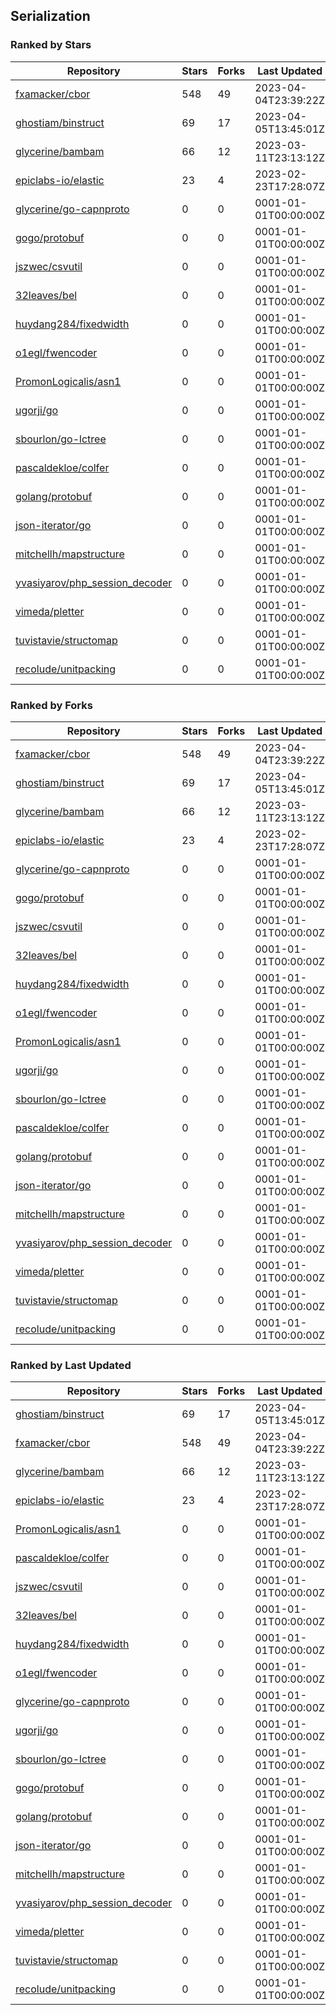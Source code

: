 ## Serialization

### Ranked by Stars

| Repository | Stars | Forks | Last Updated |
|------------|-------|-------|--------------|
| [fxamacker/cbor](https://github.com/fxamacker/cbor) | 548 | 49 | 2023-04-04T23:39:22Z |
| [ghostiam/binstruct](https://github.com/ghostiam/binstruct) | 69 | 17 | 2023-04-05T13:45:01Z |
| [glycerine/bambam](https://github.com/glycerine/bambam) | 66 | 12 | 2023-03-11T23:13:12Z |
| [epiclabs-io/elastic](https://github.com/epiclabs-io/elastic) | 23 | 4 | 2023-02-23T17:28:07Z |
| [glycerine/go-capnproto](https://github.com/glycerine/go-capnproto) | 0 | 0 | 0001-01-01T00:00:00Z |
| [gogo/protobuf](https://github.com/gogo/protobuf) | 0 | 0 | 0001-01-01T00:00:00Z |
| [jszwec/csvutil](https://github.com/jszwec/csvutil) | 0 | 0 | 0001-01-01T00:00:00Z |
| [32leaves/bel](https://github.com/32leaves/bel) | 0 | 0 | 0001-01-01T00:00:00Z |
| [huydang284/fixedwidth](https://github.com/huydang284/fixedwidth) | 0 | 0 | 0001-01-01T00:00:00Z |
| [o1egl/fwencoder](https://github.com/o1egl/fwencoder) | 0 | 0 | 0001-01-01T00:00:00Z |
| [PromonLogicalis/asn1](https://github.com/PromonLogicalis/asn1) | 0 | 0 | 0001-01-01T00:00:00Z |
| [ugorji/go](https://github.com/ugorji/go) | 0 | 0 | 0001-01-01T00:00:00Z |
| [sbourlon/go-lctree](https://github.com/sbourlon/go-lctree) | 0 | 0 | 0001-01-01T00:00:00Z |
| [pascaldekloe/colfer](https://github.com/pascaldekloe/colfer) | 0 | 0 | 0001-01-01T00:00:00Z |
| [golang/protobuf](https://github.com/golang/protobuf) | 0 | 0 | 0001-01-01T00:00:00Z |
| [json-iterator/go](https://github.com/json-iterator/go) | 0 | 0 | 0001-01-01T00:00:00Z |
| [mitchellh/mapstructure](https://github.com/mitchellh/mapstructure) | 0 | 0 | 0001-01-01T00:00:00Z |
| [yvasiyarov/php_session_decoder](https://github.com/yvasiyarov/php_session_decoder) | 0 | 0 | 0001-01-01T00:00:00Z |
| [vimeda/pletter](https://github.com/vimeda/pletter) | 0 | 0 | 0001-01-01T00:00:00Z |
| [tuvistavie/structomap](https://github.com/tuvistavie/structomap) | 0 | 0 | 0001-01-01T00:00:00Z |
| [recolude/unitpacking](https://github.com/recolude/unitpacking) | 0 | 0 | 0001-01-01T00:00:00Z |

### Ranked by Forks

| Repository | Stars | Forks | Last Updated |
|------------|-------|-------|--------------|
| [fxamacker/cbor](https://github.com/fxamacker/cbor) | 548 | 49 | 2023-04-04T23:39:22Z |
| [ghostiam/binstruct](https://github.com/ghostiam/binstruct) | 69 | 17 | 2023-04-05T13:45:01Z |
| [glycerine/bambam](https://github.com/glycerine/bambam) | 66 | 12 | 2023-03-11T23:13:12Z |
| [epiclabs-io/elastic](https://github.com/epiclabs-io/elastic) | 23 | 4 | 2023-02-23T17:28:07Z |
| [glycerine/go-capnproto](https://github.com/glycerine/go-capnproto) | 0 | 0 | 0001-01-01T00:00:00Z |
| [gogo/protobuf](https://github.com/gogo/protobuf) | 0 | 0 | 0001-01-01T00:00:00Z |
| [jszwec/csvutil](https://github.com/jszwec/csvutil) | 0 | 0 | 0001-01-01T00:00:00Z |
| [32leaves/bel](https://github.com/32leaves/bel) | 0 | 0 | 0001-01-01T00:00:00Z |
| [huydang284/fixedwidth](https://github.com/huydang284/fixedwidth) | 0 | 0 | 0001-01-01T00:00:00Z |
| [o1egl/fwencoder](https://github.com/o1egl/fwencoder) | 0 | 0 | 0001-01-01T00:00:00Z |
| [PromonLogicalis/asn1](https://github.com/PromonLogicalis/asn1) | 0 | 0 | 0001-01-01T00:00:00Z |
| [ugorji/go](https://github.com/ugorji/go) | 0 | 0 | 0001-01-01T00:00:00Z |
| [sbourlon/go-lctree](https://github.com/sbourlon/go-lctree) | 0 | 0 | 0001-01-01T00:00:00Z |
| [pascaldekloe/colfer](https://github.com/pascaldekloe/colfer) | 0 | 0 | 0001-01-01T00:00:00Z |
| [golang/protobuf](https://github.com/golang/protobuf) | 0 | 0 | 0001-01-01T00:00:00Z |
| [json-iterator/go](https://github.com/json-iterator/go) | 0 | 0 | 0001-01-01T00:00:00Z |
| [mitchellh/mapstructure](https://github.com/mitchellh/mapstructure) | 0 | 0 | 0001-01-01T00:00:00Z |
| [yvasiyarov/php_session_decoder](https://github.com/yvasiyarov/php_session_decoder) | 0 | 0 | 0001-01-01T00:00:00Z |
| [vimeda/pletter](https://github.com/vimeda/pletter) | 0 | 0 | 0001-01-01T00:00:00Z |
| [tuvistavie/structomap](https://github.com/tuvistavie/structomap) | 0 | 0 | 0001-01-01T00:00:00Z |
| [recolude/unitpacking](https://github.com/recolude/unitpacking) | 0 | 0 | 0001-01-01T00:00:00Z |

### Ranked by Last Updated

| Repository | Stars | Forks | Last Updated |
|------------|-------|-------|--------------|
| [ghostiam/binstruct](https://github.com/ghostiam/binstruct) | 69 | 17 | 2023-04-05T13:45:01Z |
| [fxamacker/cbor](https://github.com/fxamacker/cbor) | 548 | 49 | 2023-04-04T23:39:22Z |
| [glycerine/bambam](https://github.com/glycerine/bambam) | 66 | 12 | 2023-03-11T23:13:12Z |
| [epiclabs-io/elastic](https://github.com/epiclabs-io/elastic) | 23 | 4 | 2023-02-23T17:28:07Z |
| [PromonLogicalis/asn1](https://github.com/PromonLogicalis/asn1) | 0 | 0 | 0001-01-01T00:00:00Z |
| [pascaldekloe/colfer](https://github.com/pascaldekloe/colfer) | 0 | 0 | 0001-01-01T00:00:00Z |
| [jszwec/csvutil](https://github.com/jszwec/csvutil) | 0 | 0 | 0001-01-01T00:00:00Z |
| [32leaves/bel](https://github.com/32leaves/bel) | 0 | 0 | 0001-01-01T00:00:00Z |
| [huydang284/fixedwidth](https://github.com/huydang284/fixedwidth) | 0 | 0 | 0001-01-01T00:00:00Z |
| [o1egl/fwencoder](https://github.com/o1egl/fwencoder) | 0 | 0 | 0001-01-01T00:00:00Z |
| [glycerine/go-capnproto](https://github.com/glycerine/go-capnproto) | 0 | 0 | 0001-01-01T00:00:00Z |
| [ugorji/go](https://github.com/ugorji/go) | 0 | 0 | 0001-01-01T00:00:00Z |
| [sbourlon/go-lctree](https://github.com/sbourlon/go-lctree) | 0 | 0 | 0001-01-01T00:00:00Z |
| [gogo/protobuf](https://github.com/gogo/protobuf) | 0 | 0 | 0001-01-01T00:00:00Z |
| [golang/protobuf](https://github.com/golang/protobuf) | 0 | 0 | 0001-01-01T00:00:00Z |
| [json-iterator/go](https://github.com/json-iterator/go) | 0 | 0 | 0001-01-01T00:00:00Z |
| [mitchellh/mapstructure](https://github.com/mitchellh/mapstructure) | 0 | 0 | 0001-01-01T00:00:00Z |
| [yvasiyarov/php_session_decoder](https://github.com/yvasiyarov/php_session_decoder) | 0 | 0 | 0001-01-01T00:00:00Z |
| [vimeda/pletter](https://github.com/vimeda/pletter) | 0 | 0 | 0001-01-01T00:00:00Z |
| [tuvistavie/structomap](https://github.com/tuvistavie/structomap) | 0 | 0 | 0001-01-01T00:00:00Z |
| [recolude/unitpacking](https://github.com/recolude/unitpacking) | 0 | 0 | 0001-01-01T00:00:00Z |

